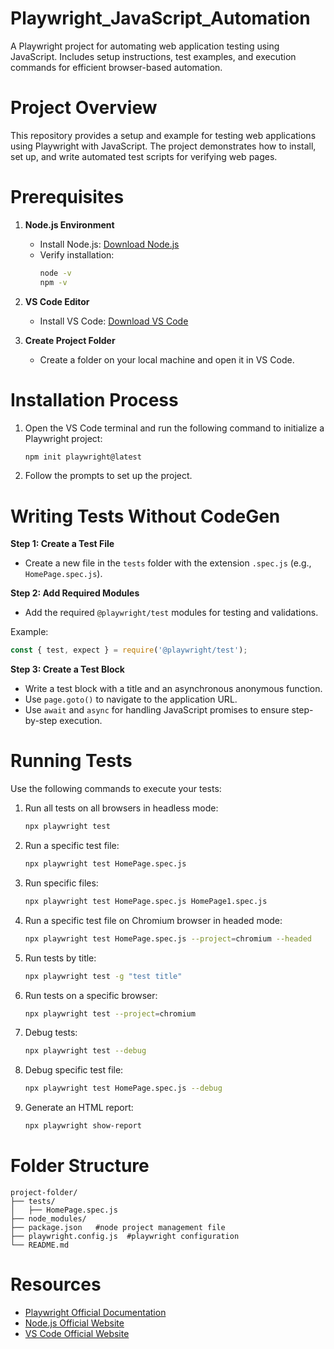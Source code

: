 # Playwright_JavaScript_Automation
A Playwright project for automating web application testing using JavaScript. Includes setup instructions, test examples, and execution commands for efficient browser-based automation.

# Project Overview
This repository provides a setup and example for testing web applications using Playwright with JavaScript. The project demonstrates how to install, set up, and write automated test scripts for verifying web pages.

# Prerequisites
1. **Node.js Environment**
   - Install Node.js: [Download Node.js](https://nodejs.org/en)
   - Verify installation:
     ```bash
     node -v
     npm -v
     ```

2. **VS Code Editor**
   - Install VS Code: [Download VS Code](https://code.visualstudio.com/download)

3. **Create Project Folder**
   - Create a folder on your local machine and open it in VS Code.

# Installation Process
1. Open the VS Code terminal and run the following command to initialize a Playwright project:
   ```bash
   npm init playwright@latest
   ```

2. Follow the prompts to set up the project.

# Writing Tests Without CodeGen
**Step 1: Create a Test File**
- Create a new file in the `tests` folder with the extension `.spec.js` (e.g., `HomePage.spec.js`).

**Step 2: Add Required Modules**
- Add the required `@playwright/test` modules for testing and validations.

Example:
```javascript
const { test, expect } = require('@playwright/test');
```

**Step 3: Create a Test Block**
- Write a test block with a title and an asynchronous anonymous function.
- Use `page.goto()` to navigate to the application URL.
- Use `await` and `async` for handling JavaScript promises to ensure step-by-step execution.


# Running Tests
Use the following commands to execute your tests:

1. Run all tests on all browsers in headless mode:
   ```bash
   npx playwright test
   ```

2. Run a specific test file:
   ```bash
   npx playwright test HomePage.spec.js
   ```

3. Run specific files:
   ```bash
   npx playwright test HomePage.spec.js HomePage1.spec.js
   ```

4. Run a specific test file on Chromium browser in headed mode:
   ```bash
   npx playwright test HomePage.spec.js --project=chromium --headed
   ```

5. Run tests by title:
   ```bash
   npx playwright test -g "test title"
   ```

6. Run tests on a specific browser:
   ```bash
   npx playwright test --project=chromium
   ```

7. Debug tests:
   ```bash
   npx playwright test --debug
   ```

8. Debug specific test file:
   ```bash
   npx playwright test HomePage.spec.js --debug
   ```

9. Generate an HTML report:
   ```bash
   npx playwright show-report
   ```

# Folder Structure
```
project-folder/
├── tests/
│   ├── HomePage.spec.js
├── node_modules/
├── package.json   #node project management file
├── playwright.config.js  #playwright configuration 
└── README.md
```

# Resources
- [Playwright Official Documentation](https://playwright.dev/)
- [Node.js Official Website](https://nodejs.org/en)
- [VS Code Official Website](https://code.visualstudio.com/)
